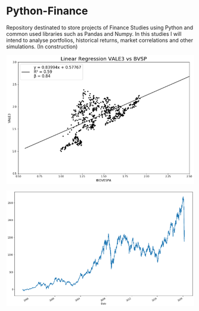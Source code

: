 # Python-Finance
Repository destinated to store projects of Finance Studies using Python and common used libraries such as Pandas and Numpy. In this studies I will intend to analyse portfolios, historical returns, market correlations and other simulations. (In construction)


![vale3bvsp](vale3bvsp.png?raw=true "vale3bvsp")

![BVSP](BVSP.png?raw=true "BVSP")

